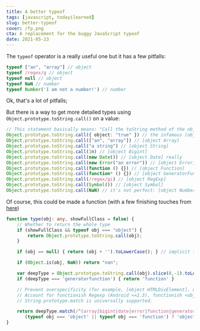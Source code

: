 ```yaml
---
title: A better typeof
tags: [javascript, todayilearned]
slug: better-typeof
cover: /fp.png
cta: A replacement for the buggy JavaScript typeof
date: 2021-05-23
---
```


The `typeof` operator is a really useful one but it has a few pitfalls:

```typescript twoslash
typeof ["an", "array"] // object
typeof /regex/g // object
typeof null // object
typeof NaN // number
typeof Number('I am not a number!') // number
```

Ok, that's a lot of pitfalls;

But there is a way to get more detailed types using `Object.prototype.toString.call()` on a value: 

```typescript twoslash
// This statement basically means: "Call the toString method of the object prototype on whatever value you like"
Object.prototype.toString.call({ object: "true" }) // the infamous [object Object]
Object.prototype.toString.call(["an", "array"]) // [object Array]
Object.prototype.toString.call("a string") // [object String]
Object.prototype.toString.call(1n) // [object Bigint]
Object.prototype.toString.call(new Date()) // [object Date] really
Object.prototype.toString.call(new Error("an error")) // [object Error]
Object.prototype.toString.call(function () {}) // [object Function]
Object.prototype.toString.call(function* () {}) // [object GeneratorFunction]
Object.prototype.toString.call(/regex/gi) // [object RegExp]
Object.prototype.toString.call(Symbol()) // [object Symbol]
Object.prototype.toString.call(NaN) // it's not perfect: [object Number]
```

Of course, this could be made a function (with a few finishing touches from [here](https://developer.mozilla.org/en-US/docs/Web/JavaScript/Reference/Operators/typeof#real-world_usage))

```typescript twoslash
function type(obj: any, showFullClass = false) {
    // Whether to return the whole type
    if (showFullClass && typeof obj === "object") {
        return Object.prototype.toString.call(obj);
    }

    if (obj == null) { return (obj + '').toLowerCase(); } // implicit toString() conversion

    if (Object.is(obj, NaN)) return "nan";

    var deepType = Object.prototype.toString.call(obj).slice(8,-1).toLowerCase();
    if (deepType === 'generatorfunction') { return 'function' }

    // Prevent overspecificity (for example, [object HTMLDivElement], etc).
    // Account for functionish Regexp (Android <=2.3), functionish <object> element (Chrome <=57, Firefox <=52), etc.
    // String.prototype.match is universally supported.

    return deepType.match(/^(array|bigint|date|error|function|generator|regexp|symbol)$/) ? deepType :
       (typeof obj === 'object' || typeof obj === 'function') ? 'object' : typeof obj;
}
```
